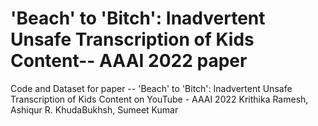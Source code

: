 # 'Beach' to 'Bitch': Inadvertent Unsafe Transcription of Kids Content-- AAAI 2022 paper
Code and Dataset for paper -- 'Beach' to 'Bitch': Inadvertent Unsafe Transcription of Kids Content on YouTube - AAAI 2022
Krithika Ramesh, Ashiqur R. KhudaBukhsh, Sumeet Kumar
